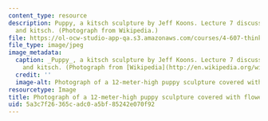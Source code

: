 ```yaml
---
content_type: resource
description: Puppy, a kitsch sculpture by Jeff Koons. Lecture 7 discusses avant-garde
  and kitsch. (Photograph from Wikipedia.)
file: https://ol-ocw-studio-app-qa.s3.amazonaws.com/courses/4-607-thinking-about-architecture-in-history-and-at-present-fall-2009/5a3c7f26365cadc0a5bf85242e070f92_4-607f09-th.jpg
file_type: image/jpeg
image_metadata:
  caption: _Puppy_, a kitsch sculpture by Jeff Koons. Lecture 7 discusses avant-garde
    and kitsch. (Photograph from [Wikipedia](http://en.wikipedia.org/wiki/File:Bilbao_Jeff_Koons_Puppy.jpg).)
  credit: ''
  image-alt: Photograph of a 12-meter-high puppy sculpture covered with flowers.
resourcetype: Image
title: Photograph of a 12-meter-high puppy sculpture covered with flowers
uid: 5a3c7f26-365c-adc0-a5bf-85242e070f92
---
```

